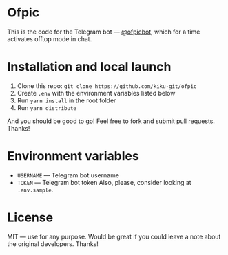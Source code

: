 # Ofpic

This is the code for the Telegram bot — [@ofpicbot](https://t.me/ofpicbot), which for a time activates offtop mode in chat.

# Installation and local launch

1. Clone this repo: `git clone https://github.com/kiku-git/ofpic`
2. Create `.env` with the environment variables listed below
3. Run `yarn install` in the root folder
4. Run `yarn distribute`

And you should be good to go! Feel free to fork and submit pull requests. Thanks!

# Environment variables

- `USERNAME` — Telegram bot username
- `TOKEN` — Telegram bot token
Also, please, consider looking at `.env.sample`.

# License

MIT — use for any purpose. Would be great if you could leave a note about the original developers. Thanks!
